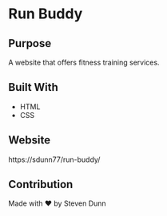 # Run Buddy

## Purpose
A website that offers fitness training services.

## Built With
* HTML
* CSS

## Website
https://sdunn77/run-buddy/

## Contribution
Made with ❤️ by Steven Dunn

